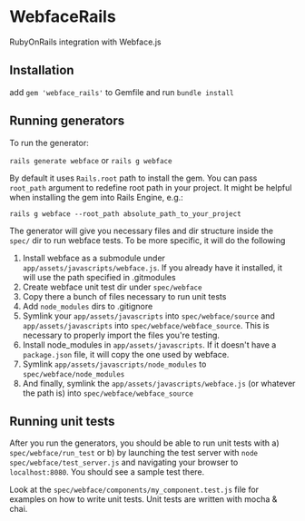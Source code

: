 # WebfaceRails
RubyOnRails integration with Webface.js

Installation
------------
add `gem 'webface_rails'` to Gemfile and run `bundle install`

Running generators
------------------
To run the generator:

`rails generate webface` or `rails g webface`

By default it uses `Rails.root` path to install the gem. You can pass `root_path` argument to redefine root path in your project. It might be helpful when installing the gem into Rails Engine, e.g.:

`rails g webface --root_path absolute_path_to_your_project`

The generator will give you necessary files and dir structure inside the `spec/` dir to
run webface tests. To be more specific, it will do the following

1. Install webface as a submodule under `app/assets/javascripts/webface.js`. If you already have it installed, it will use the path specified in .gitmodules
2. Create webface unit test dir under `spec/webface`
3. Copy there a bunch of files necessary to run unit tests
4. Add `node_modules` dirs to .gitignore
5. Symlink your `app/assets/javascripts` into `spec/webface/source` and `app/assets/javascripts` into `spec/webface/webface_source`. This is necessary to properly import the files you're testing.
6. Install node_modules in `app/assets/javascripts`. If it doesn't have a `package.json` file, it will copy the one used by webface.
7. Symlink `app/assets/javascripts/node_modules` to `spec/webface/node_modules`
8. And finally, symlink the `app/assets/javascripts/webface.js` (or whatever the path is) into `spec/webface/webface_source`

Running unit tests
------------------
After you run the generators, you should be able to run unit tests with
a) `spec/webface/run_test` or
b) by launching the test server with `node spec/webface/test_server.js` and navigating your browser to `localhost:8080`. You should see a sample test there.

Look at the `spec/webface/components/my_component.test.js` file for examples on how to write unit tests.
Unit tests are written with mocha & chai.

